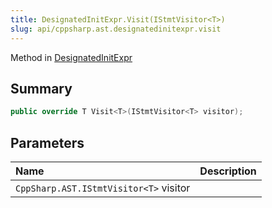 ```yaml
---
title: DesignatedInitExpr.Visit(IStmtVisitor<T>)
slug: api/cppsharp.ast.designatedinitexpr.visit
---
```

Method in [DesignatedInitExpr](/api/cppsharp/ast/designatedinitexpr)

## Summary



```csharp
public override T Visit<T>(IStmtVisitor<T> visitor);
```

## Parameters

|Name|Description|
|:---|:---|
|`CppSharp.AST.IStmtVisitor<T>` visitor||


